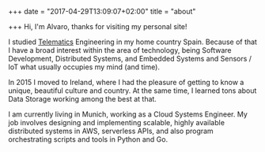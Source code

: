 +++
date = "2017-04-29T13:09:07+02:00"
title = "about"

+++
Hi, I'm Alvaro, thanks for visiting my personal site!

I studied [Telematics](https://en.wikipedia.org/wiki/Telematics) Engineering in my home country Spain. Because of that I have a broad interest within the area of technology, being Software Development, Distributed Systems, and Embedded Systems and Sensors / IoT what usually occupies my mind (and time).

In 2015 I moved to Ireland, where I had the pleasure of getting to know a unique, beautiful culture and country. At the same time, I learned tons about Data Storage working among the best at that.

I am currently living in Munich, working as a Cloud Systems Engineer. My job involves designing and implementing scalable, highly available distributed systems in AWS, serverless APIs, and also program orchestrating scripts and tools in Python and Go.
